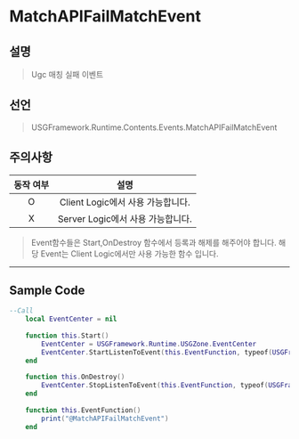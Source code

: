 # MatchAPIFailMatchEvent

## 설명
> Ugc 매칭 실패 이벤트

## 선언
> USGFramework.Runtime.Contents.Events.MatchAPIFailMatchEvent

## 주의사항
| **동작 여부** |          **설명**          |
|:---------:|:------------------------:|
|     O     | Client Logic에서 사용 가능합니다. |
|     X     | Server Logic에서 사용 가능합니다. |
> Event함수들은 Start,OnDestroy 함수에서 등록과 해제를 해주어야 합니다.
> 해당 Event는 Client Logic에서만 사용 가능한 함수 입니다.
---

## Sample Code
```lua
--Call
    local EventCenter = nil
 
    function this.Start()
        EventCenter = USGFramework.Runtime.USGZone.EventCenter
        EventCenter.StartListenToEvent(this.EventFunction, typeof(USGFramework.Runtime.Contents.Events.MatchAPIFailMatchEvent))
    end
 
    function this.OnDestroy()
        EventCenter.StopListenToEvent(this.EventFunction, typeof(USGFramework.Runtime.Contents.Events.MatchAPIFailMatchEvent))
    end
 
    function this.EventFunction()
        print("@MatchAPIFailMatchEvent")
    end
```



